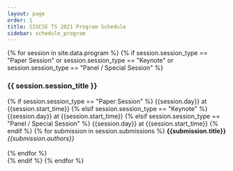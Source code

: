 ```yaml
---
layout: page
order: 1
title: SIGCSE TS 2021 Program Schedule
sidebar: schedule_program
---
```


{% for session in site.data.program %}
  {% if session.session_type == "Paper Session" or session.session_type == "Keynote" or session.session_type == "Panel / Special Session" %}
<div class="card">
  <div class="container">
    <h3 id="{{session.session_id | downcase}}">{{ session.session_title }}</h3>
    {% if session.session_type == "Paper Session" %}
    <span class="alert-box">{{session.day}} at {{session.start_time}}</span>
    {% elsif session.session_type == "Keynote" %}
    <span class="alert-box keynote">{{session.day}} at {{session.start_time}}</span>
    {% elsif session.session_type == "Panel / Special Session" %}
    <span class="alert-box panel">{{session.day}} at {{session.start_time}}</span>
    {% endif %}
    {% for submission in session.submissions %}
        <strong>{{submission.title}}</strong><br>
        <em>{{submission.authors}}</em><br><br>
    {% endfor %}
  </div>
</div> 
  {% endif %}
{% endfor %}